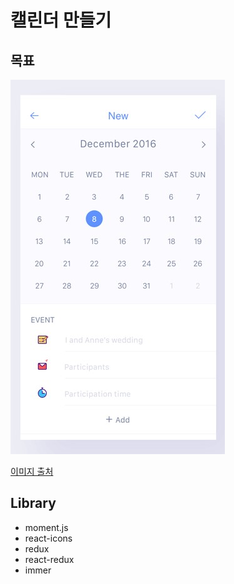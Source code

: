 # 캘린더 만들기

## 목표 
![목표 이미지](./doc/ideal.jpg)

[이미지 출처](https://www.justinmind.com/blog/best-calendar-app-designs-and-how-to-prototype-your-own/)

## Library 

- moment.js
- react-icons
- redux
- react-redux
- immer


